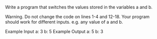 Write a program that switches the values stored in the variables a and b.

Warning. Do not change the code on lines 1-4 and 12-18. Your program should work for different inputs. e.g. any value of a and b.

Example Input
a: 3
b: 5
Example Output
a: 5
b: 3